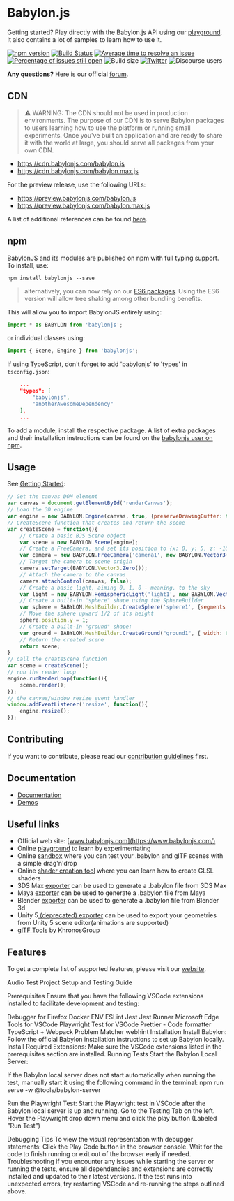# Babylon.js

Getting started? Play directly with the Babylon.js API using our [playground](https://playground.babylonjs.com/). It also contains a lot of samples to learn how to use it.

[![npm version](https://badge.fury.io/js/babylonjs.svg)](https://badge.fury.io/js/babylonjs)
[![Build Status](https://dev.azure.com/babylonjs/ContinousIntegration/_apis/build/status/CI?branchName=master)](https://dev.azure.com/babylonjs/ContinousIntegration/_build/latest?definitionId=14&branchName=master)
[![Average time to resolve an issue](http://isitmaintained.com/badge/resolution/BabylonJS/Babylon.js.svg)](http://isitmaintained.com/project/BabylonJS/Babylon.js "Average time to resolve an issue")
[![Percentage of issues still open](https://isitmaintained.com/badge/open/babylonJS/babylon.js.svg)](https://isitmaintained.com/project/babylonJS/babylon.js "Percentage of issues still open")
![Build size](https://img.shields.io/bundlephobia/minzip/babylonjs)
[![Twitter](https://img.shields.io/twitter/follow/babylonjs.svg?style=social&label=Follow)](https://twitter.com/intent/follow?screen_name=babylonjs)
![Discourse users](https://img.shields.io/discourse/users?server=https%3A%2F%2Fforum.babylonjs.com)

**Any questions?** Here is our official [forum](https://forum.babylonjs.com/).

## CDN

> ⚠️ WARNING: The CDN should not be used in production environments. The purpose of our CDN is to serve Babylon packages to users learning how to use the platform or running small experiments. Once you've built an application and are ready to share it with the world at large, you should serve all packages from your own CDN.

- <https://cdn.babylonjs.com/babylon.js>
- <https://cdn.babylonjs.com/babylon.max.js>


For the preview release, use the following URLs:

- <https://preview.babylonjs.com/babylon.js>
- <https://preview.babylonjs.com/babylon.max.js>

A list of additional references can be found [here](https://doc.babylonjs.com/divingDeeper/developWithBjs/frameworkVers#cdn-current-versions).

## npm

BabylonJS and its modules are published on npm with full typing support. To install, use:

```text
npm install babylonjs --save
```

> alternatively, you can now rely on our [ES6 packages](https://doc.babylonjs.com/setup/frameworkPackages/npmSupport#es6). Using the ES6 version will allow tree shaking among other bundling benefits.

This will allow you to import BabylonJS entirely using:

```javascript
import * as BABYLON from 'babylonjs';
```

or individual classes using:

```javascript
import { Scene, Engine } from 'babylonjs';
```

If using TypeScript, don't forget to add 'babylonjs' to 'types' in `tsconfig.json`:

```json
    ...
    "types": [
        "babylonjs",
        "anotherAwesomeDependency"
    ],
    ...
```

To add a module, install the respective package. A list of extra packages and their installation instructions can be found on the [babylonjs user on npm](https://www.npmjs.com/~babylonjs).

## Usage

See [Getting Started](https://doc.babylonjs.com/#getting-started):

```javascript
// Get the canvas DOM element
var canvas = document.getElementById('renderCanvas');
// Load the 3D engine
var engine = new BABYLON.Engine(canvas, true, {preserveDrawingBuffer: true, stencil: true});
// CreateScene function that creates and return the scene
var createScene = function(){
    // Create a basic BJS Scene object
    var scene = new BABYLON.Scene(engine);
    // Create a FreeCamera, and set its position to {x: 0, y: 5, z: -10}
    var camera = new BABYLON.FreeCamera('camera1', new BABYLON.Vector3(0, 5, -10), scene);
    // Target the camera to scene origin
    camera.setTarget(BABYLON.Vector3.Zero());
    // Attach the camera to the canvas
    camera.attachControl(canvas, false);
    // Create a basic light, aiming 0, 1, 0 - meaning, to the sky
    var light = new BABYLON.HemisphericLight('light1', new BABYLON.Vector3(0, 1, 0), scene);
    // Create a built-in "sphere" shape using the SphereBuilder
    var sphere = BABYLON.MeshBuilder.CreateSphere('sphere1', {segments: 16, diameter: 2, sideOrientation: BABYLON.Mesh.FRONTSIDE}, scene);
    // Move the sphere upward 1/2 of its height
    sphere.position.y = 1;
    // Create a built-in "ground" shape;
    var ground = BABYLON.MeshBuilder.CreateGround("ground1", { width: 6, height: 6, subdivisions: 2, updatable: false }, scene);
    // Return the created scene
    return scene;
}
// call the createScene function
var scene = createScene();
// run the render loop
engine.runRenderLoop(function(){
    scene.render();
});
// the canvas/window resize event handler
window.addEventListener('resize', function(){
    engine.resize();
});
```

## Contributing

If you want to contribute, please read our [contribution guidelines](https://doc.babylonjs.com/contribute/toBabylon) first.

## Documentation

- [Documentation](https://doc.babylonjs.com)
- [Demos](https://www.babylonjs.com/community/)

## Useful links

- Official web site: [www.babylonjs.com](https://www.babylonjs.com/)
- Online [playground](https://playground.babylonjs.com/) to learn by experimentating
- Online [sandbox](https://www.babylonjs.com/sandbox) where you can test your .babylon and glTF scenes with a simple drag'n'drop
- Online [shader creation tool](https://cyos.babylonjs.com/) where you can learn how to create GLSL shaders
- 3DS Max [exporter](https://github.com/BabylonJS/Exporters/tree/master/3ds%20Max) can be used to generate a .babylon file from 3DS Max
- Maya [exporter](https://github.com/BabylonJS/Exporters/tree/master/Maya) can be used to generate a .babylon file from Maya
- Blender [exporter](https://github.com/BabylonJS/BlenderExporter) can be used to generate a .babylon file from Blender 3d
- Unity 5[ (deprecated) exporter](https://github.com/BabylonJS/Exporters/tree/master/Unity) can be used to export your geometries from Unity 5 scene editor(animations are supported)
- [glTF Tools](https://github.com/KhronosGroup/glTF#gltf-tools) by KhronosGroup

## Features

To get a complete list of supported features, please visit our [website](https://www.babylonjs.com/specifications/).

Audio Test Project Setup and Testing Guide

Prerequisites
Ensure that you have the following VSCode extensions installed to facilitate development and testing:

Debugger for Firefox
Docker
ENV
ESLint
Jest
Jest Runner
Microsoft Edge Tools for VSCode
Playwright Test for VSCode
Prettier - Code formatter
TypeScript + Webpack Problem Matcher
webhint
Installation
Install Babylon: Follow the official Babylon installation instructions to set up Babylon locally.
Install Required Extensions: Make sure the VSCode extensions listed in the prerequisites section are installed.
Running Tests
Start the Babylon Local Server:

If the Babylon local server does not start automatically when running the test, manually start it using the following command in the terminal:
npm run serve -w @tools/babylon-server

Run the Playwright Test:
Start the Playwright test in VSCode after the Babylon local server is up and running.
Go to the Testing Tab on the left. Hover the Playwright drop down menu and click the play button (Labeled "Run Test")

Debugging Tips
To view the visual representation with debugger statements:
Click the Play Code button in the browser console.
Wait for the code to finish running or exit out of the browser early if needed.
Troubleshooting
If you encounter any issues while starting the server or running the tests, ensure all dependencies and extensions are correctly installed and updated to their latest versions.
If the test runs into unexpected errors, try restarting VSCode and re-running the steps outlined above.


